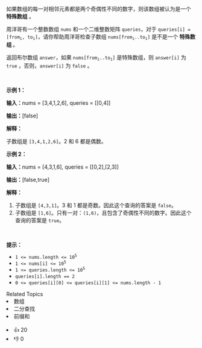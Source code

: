 <p>如果数组的每一对相邻元素都是两个奇偶性不同的数字，则该数组被认为是一个 <strong>特殊数组</strong> 。</p>

<p>周洋哥有一个整数数组 <code>nums</code> 和一个二维整数矩阵 <code>queries</code>，对于 <code>queries[i] = [from<sub>i</sub>, to<sub>i</sub>]</code>，请你帮助周洋哥检查子数组 <code>nums[from<sub>i</sub>..to<sub>i</sub>]</code> 是不是一个 <strong>特殊数组 </strong>。</p>

<p>返回布尔数组 <code>answer</code>，如果 <code>nums[from<sub>i</sub>..to<sub>i</sub>]</code> 是特殊数组，则 <code>answer[i]</code> 为 <code>true</code> ，否则，<code>answer[i]</code> 为 <code>false</code> 。</p>

<p>&nbsp;</p>

<p><strong class="example">示例 1：</strong></p>

<div class="example-block"> 
 <p><strong>输入：</strong><span class="example-io">nums = [3,4,1,2,6], queries = [[0,4]]</span></p> 
</div>

<p><strong>输出：</strong><span class="example-io">[false]</span></p>

<p><strong>解释：</strong></p>

<p>子数组是 <code>[3,4,1,2,6]</code>。2 和 6 都是偶数。</p>

<p><strong class="example">示例 2：</strong></p>

<div class="example-block"> 
 <p><strong>输入：</strong><span class="example-io">nums = [4,3,1,6], queries = [[0,2],[2,3]]</span></p> 
</div>

<p><strong>输出：</strong><span class="example-io">[false,true]</span></p>

<p><strong>解释：</strong></p>

<ol> 
 <li>子数组是 <code>[4,3,1]</code>。3 和 1 都是奇数。因此这个查询的答案是 <code>false</code>。</li> 
 <li>子数组是 <code>[1,6]</code>。只有一对：<code>(1,6)</code>，且包含了奇偶性不同的数字。因此这个查询的答案是 <code>true</code>。</li> 
</ol>

<p>&nbsp;</p>

<p><strong>提示：</strong></p>

<ul> 
 <li><code>1 &lt;= nums.length &lt;= 10<sup>5</sup></code></li> 
 <li><code>1 &lt;= nums[i] &lt;= 10<sup>5</sup></code></li> 
 <li><code>1 &lt;= queries.length &lt;= 10<sup>5</sup></code></li> 
 <li><code>queries[i].length == 2</code></li> 
 <li><code>0 &lt;= queries[i][0] &lt;= queries[i][1] &lt;= nums.length - 1</code></li> 
</ul>

<div><div>Related Topics</div><div><li>数组</li><li>二分查找</li><li>前缀和</li></div></div><br><div><li>👍 20</li><li>👎 0</li></div>